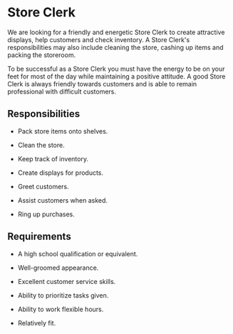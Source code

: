 # Store Clerk

We are looking for a friendly and energetic Store Clerk to create attractive displays, help customers and check inventory. A Store Clerk's responsibilities may also include cleaning the store, cashing up items and packing the storeroom.

To be successful as a Store Clerk you must have the energy to be on your feet for most of the day while maintaining a positive attitude. A good Store Clerk is always friendly towards customers and is able to remain professional with difficult customers.

## Responsibilities

* Pack store items onto shelves.

* Clean the store.

* Keep track of inventory.

* Create displays for products.

* Greet customers.

* Assist customers when asked.

* Ring up purchases.

## Requirements

* A high school qualification or equivalent.

* Well-groomed appearance.

* Excellent customer service skills.

* Ability to prioritize tasks given.

* Ability to work flexible hours.

* Relatively fit.

